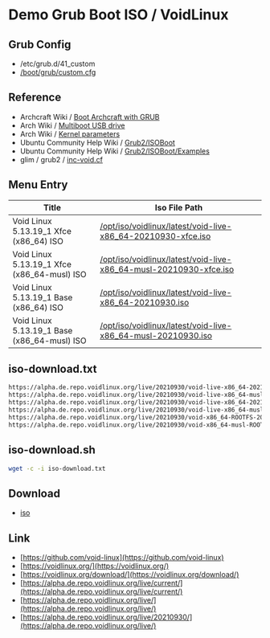 

# Demo Grub Boot ISO / VoidLinux


## Grub Config

* /etc/grub.d/41_custom
* [/boot/grub/custom.cfg](custom.cfg)


## Reference

* Archcraft Wiki / [Boot Archcraft with GRUB](https://wiki.archcraft.io/docs/boot-iso/boot-with-grub)
* Arch Wiki / [Multiboot USB drive](https://wiki.archlinux.org/title/Multiboot_USB_drive#Configuring_GRUB)
* Arch Wiki / [Kernel parameters](https://wiki.archlinux.org/title/Kernel_parameters#GRUB)
* Ubuntu Community Help Wiki / [Grub2/ISOBoot](https://help.ubuntu.com/community/Grub2/ISOBoot)
* Ubuntu Community Help Wiki / [Grub2/ISOBoot/Examples](https://help.ubuntu.com/community/Grub2/ISOBoot/Examples)
* glim / grub2 / [inc-void.cf](https://github.com/thias/glim/blob/master/grub2/inc-void.cfg)


## Menu Entry

| Title | Iso File Path |
| --- | --- |
| Void Linux 5.13.19_1 Xfce (x86_64) ISO | [/opt/iso/voidlinux/latest/void-live-x86_64-20210930-xfce.iso](https://alpha.de.repo.voidlinux.org/live/20210930/void-live-x86_64-20210930-xfce.iso) |
| Void Linux 5.13.19_1 Xfce (x86_64-musl) ISO | [/opt/iso/voidlinux/latest/void-live-x86_64-musl-20210930-xfce.iso](https://alpha.de.repo.voidlinux.org/live/20210930/void-live-x86_64-musl-20210930-xfce.iso) |
| Void Linux 5.13.19_1 Base (x86_64) ISO | [/opt/iso/voidlinux/latest/void-live-x86_64-20210930.iso](https://alpha.de.repo.voidlinux.org/live/20210930/void-live-x86_64-20210930.iso) |
| Void Linux 5.13.19_1 Base (x86_64-musl) ISO | [/opt/iso/voidlinux/latest/void-live-x86_64-musl-20210930.iso](https://alpha.de.repo.voidlinux.org/live/20210930/void-live-x86_64-musl-20210930.iso) |


## iso-download.txt

``` sh
https://alpha.de.repo.voidlinux.org/live/20210930/void-live-x86_64-20210930-xfce.iso
https://alpha.de.repo.voidlinux.org/live/20210930/void-live-x86_64-musl-20210930-xfce.iso
https://alpha.de.repo.voidlinux.org/live/20210930/void-live-x86_64-20210930.iso
https://alpha.de.repo.voidlinux.org/live/20210930/void-live-x86_64-musl-20210930.iso
https://alpha.de.repo.voidlinux.org/live/20210930/void-x86_64-ROOTFS-20210930.tar.xz
https://alpha.de.repo.voidlinux.org/live/20210930/void-x86_64-musl-ROOTFS-20210930.tar.xz
```


## iso-download.sh

``` sh
wget -c -i iso-download.txt
```

## Download

* [iso](iso)


## Link

* [https://github.com/void-linux](https://github.com/void-linux)
* [https://voidlinux.org/](https://voidlinux.org/)
* [https://voidlinux.org/download/](https://voidlinux.org/download/)
* [https://alpha.de.repo.voidlinux.org/live/current/](https://alpha.de.repo.voidlinux.org/live/current/)
* [https://alpha.de.repo.voidlinux.org/live/](https://alpha.de.repo.voidlinux.org/live/)
* [https://alpha.de.repo.voidlinux.org/live/20210930/](https://alpha.de.repo.voidlinux.org/live/)
